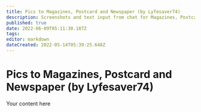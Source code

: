 ```yaml
---
title: Pics to Magazines, Postcard and Newspaper (by Lyfesaver74)
description: Screenshots and text input from chat for Magazines, Postcard, and Newspaper
published: true
date: 2022-06-09T05:11:30.187Z
tags: 
editor: markdown
dateCreated: 2022-05-14T05:39:25.648Z
---
```


# Pics to Magazines, Postcard and Newspaper (by Lyfesaver74)
Your content here